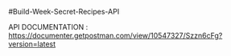 #Build-Week-Secret-Recipes-API


API DOCUMENTATION :  https://documenter.getpostman.com/view/10547327/Szzn6cFg?version=latest
